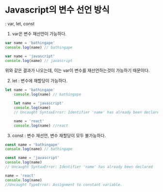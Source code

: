 # Javascript의 변수 선언 방식

: var, let, const



1. var은 변수 재선언이 가능하다.

```javascript
var name = 'bathingape'
console.log(name) // bathingape

var name = 'javascript'
console.log(name) // javascript
```

위와 같은 결과가 나오는데, 이는 var이 변수를 재선언하는것이 가능하기 때문이다.



2. let : 변수에 재할당이 가능하다.

```javascript
let name = 'bathingape'
    console.log(name) // bathingape

    let name = 'javascript'
    console.log(name) 
    // Uncaught SyntaxError: Identifier 'name' has already been declared

    name = 'react'
    console.log(name) //react
```



3. const : 변수 재선언, 변수 재할당이 모두 불가능하다.

```javascript
const name = 'bathingape'
console.log(name) // bathingape

const name = 'javascript'
console.log(name) 
// Uncaught SyntaxError: Identifier 'name' has already been declared

name = 'react'
console.log(name) 
//Uncaught TypeError: Assignment to constant variable.


```







